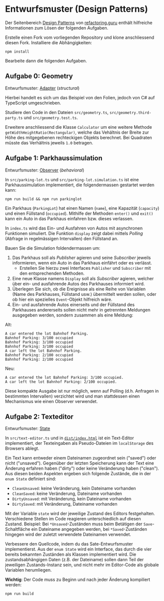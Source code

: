 # Entwurfsmuster (Design Patterns)

Der Seitenbereich [Design Patterns](https://refactoring.guru/design-patterns) von [refactoring.guru](https://refactoring.guru/) enthält hilfreiche Informationen zum Lösen der folgenden Aufgaben.

Erstelle einen Fork vom vorliegenden Repository und klone anschliessend diesen Fork. Installiere die Abhängigkeiten:

    npm install

Bearbeite dann die folgenden Aufgaben.

## Aufgabe 0: Geometry

Entwurfsmuster: [Adapter](https://refactoring.guru/design-patterns/adapter) (_structural_)

Hierbei handelt es sich um das Beispiel von den Folien, jedoch von C# auf TypeScript umgeschrieben.

Studiere den Code in den Dateien `src/geometry.ts`, `src/geometry.third-party.ts` und `src/geometry.test.ts`.

Erweitere anschliessend die Klasse `Calculator` um eine weitere Methode `getWidthHeightRatio(Rectangular)`, welche das Vehältnis der Breite zur Höhe des mitgegebenen rechteckigen Objekts berechnet. Bei Quadraten müsste das Verhältnis jeweils `1.0` betragen.

## Aufgabe 1: Parkhaussimulation

Entwurfsmuster: [Observer](https://refactoring.guru/design-patterns/observer) (_behavioral_)

In `src/parking-lot.ts` und `src/parking-lot.simulation.ts` ist eine Parkhaussimulation implementiert, die folgendermassen gestartet werden kann:

    npm run build && npm run parkinglot

Ein Parkhaus (`ParkingLot`) hat einen Namen (`name`), eine Kapazität (`capacity`) und einen Füllstand (`occupied`). Mithilfe der Methoden `enter()` und `exit()` kann ein Auto in das Parkhaus einfahren bzw. dieses verlassen.

In `index.ts` wird das Ein- und Ausfahren von Autos mit asynchronen Funktionen simuliert. Die Funktion `display` zeigt dabei mittels _Polling_ (Abfrage in regelmässigen Intervallen) den Füllstand an.

Bauen Sie die Simulation foldendermassen um:

1. Das Parkhaus soll als _Publisher_ agieren und seine _Subscriber_ jeweils informieren, wenn ein Auto in das Parkhaus einfährt oder es verlässt.
   - Erstellen Sie hierzu zwei Interfaces `Publisher` und `Subscriber` mit den entsprechenden Methoden.
2. Eine neue Klasse namens `Display` soll als _Subscriber_ agieren, welcher über ein- und ausfahrende Autos des Parkhauses informiert wird.
3. Überlegen Sie sich, ob die Ereignisse als eine Reihe von Variablen (Name des Parkhauses, Füllstand usw.) übermittelt werden sollen, oder ob hier ein spezielles `Event`-Objekt hilfreich wäre.
4. Ein- und ausfahrende Autos einerseits und der Füllstand des Parkhauses andererseits sollen nicht mehr in getrennten Meldungen ausgegeben werden, sondern zusammen als eine Meldung:

Alt:

    A car entered the lot Bahnhof Parking.
    Bahnhof Parking: 3/100 occupied
    Bahnhof Parking: 3/100 occupied
    Bahnhof Parking: 3/100 occupied
    A car left the lot Bahnhof Parking.
    Bahnhof Parking: 2/100 occupied
    Bahnhof Parking: 2/100 occupied

Neu:

    A car entered the lot Bahnhof Parking: 3/100 occupied.
    A car left the lot Bahnhof Parking: 2/100 occupied.

Diese kompakte Ausgabe ist nur möglich, wenn auf Polling (d.h. Anfragen in
bestimmten Intervallen) verzichtet wird und man stattdessen einen Mechanismus
wie einen Observer verwendet.

## Aufgabe 2: Texteditor

Entwurfsmuster: [State](https://refactoring.guru/design-patterns/state)

In `src/text-editor.ts` und in [`dist/index.html`](dist/index.html) ist ein Text-Editor implementiert, der Texteingaben als Pseudo-Dateien im `localStorage` des Browsers ablegt.

Ein Text kann entweder einem Dateinamen zugeordnet sein ("saved") oder nicht ("unsaved"). Gegenüber der letzten Speicherung kann der Text eine Änderung erfahren haben ("dirty") oder keine Veränderung haben ("clean"). Aus diesen beiden Aspekten ergeben sich folgende Zustände, die in der `enum State` definiert sind:

- `CleanUnsaved`: keine Veränderung, kein Dateiname vorhanden
- `CleanSaved`: keine Veränderung, Dateiname vorhanden
- `DirtyUnsaved`: mit Veränderung, kein Dateiname vorhanden
- `DirtySaved`: mit Veränderung, Dateiname vorhanden

Mit der Variable `state` wird der jeweilige Zustand des Editors festgehalten. Verschiedene Stellen im Code reagieren unterschiedlich auf diesen Zustand. Beispiel: Bei `*Unsaved`-Zuständen muss beim Betätigen der `Save`-Schaltfläche ein Dateiname angegeben werden, bei `*Saved`-Zuständen hingegen wird der zuletzt verwendete Dateinamen verwendet.

Verbessere den Quellcode, indem du das Sate-Entwurfsmuster implementierst. Aus der `enum State` wird ein Interface, das durch die vier bereits bekannten Zuständen als Klassen implementiert wird. Die zustandsabhängigen Daten (z.B. der Dateiname) sollen dann Teil der jeweiligen Zustands-Instanz sein, und nicht mehr im Editor-Code als globale Variablen herumliegen.

**Wichtig**: Der Code muss zu Beginn und nach jeder Änderung kompiliert werden:

    npm run build
